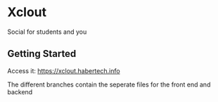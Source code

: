 # Xclout

Social for students and you

## Getting Started

Access it: https://xclout.habertech.info

The different branches contain the seperate files for the front end and backend
